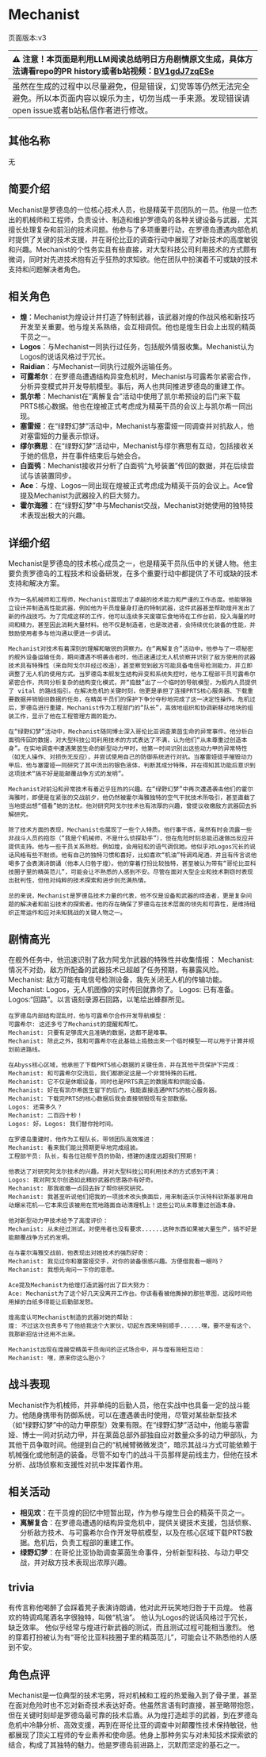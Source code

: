 # Mechanist
页面版本:v3
 

| :warning: 注意！本页面是利用LLM阅读总结明日方舟剧情原文生成，具体方法请看repo的PR history或者b站视频：[BV1gdJ7zqESe](https://www.bilibili.com/video/BV1gdJ7zqESe/)         |
|:----------------------------|
| 虽然在生成的过程中以尽量避免，但是错误，幻觉等等仍然无法完全避免。所以本页面内容以娱乐为主，切勿当成一手来源。发现错误请open issue或者b站私信作者进行修改。|



## 其他名称
无
## 简要介绍
Mechanist是罗德岛的一位核心技术人员，也是精英干员团队的一员。他是一位杰出的机械师和工程师，负责设计、制造和维护罗德岛的各种关键设备与武器，尤其擅长处理复杂和前沿的技术问题。他参与了多项重要行动，在罗德岛遭遇内部危机时提供了关键的技术支援，并在哥伦比亚的调查行动中展现了对新技术的高度敏锐和兴趣。Mechanist的个性务实且有些直接，对大型科技公司利用技术的方式颇有微词，同时对先进技术抱有近乎狂热的求知欲。他在团队中扮演着不可或缺的技术支持和问题解决者角色。
## 相关角色
-   **煌**：Mechanist为煌设计并打造了特制武器，该武器对煌的作战风格和新技巧开发至关重要。他与煌关系熟络，会互相调侃。他也是煌生日会上出现的精英干员之一。
-   **Logos**：与Mechanist一同执行过任务，包括舰外情报收集。Mechanist认为Logos的说话风格过于冗长。
-   **Raidian**：与Mechanist一同执行过舰外运输任务。
-   **可露希尔**：在罗德岛遭遇结构异变危机时，Mechanist与可露希尔紧密合作，分析异变模式并开发导航模型。事后，两人也共同推进罗德岛的重建工作。
-   **凯尔希**：Mechanist在“离解复合”活动中使用了凯尔希预设的后门来下载PRTS核心数据。他也在煌被正式考虑成为精英干员的会议上与凯尔希一同出现。
-   **塞雷娅**：在“绿野幻梦”活动中，Mechanist与塞雷娅一同调查并对抗敌人，他对塞雷娅的力量表示惊讶。
-   **缪尔赛思**：在“绿野幻梦”活动中，Mechanist与缪尔赛思有互动，包括接收关于她的信息，并在事件结束后与她会合。
-   **白面鸮**：Mechanist接收并分析了白面鸮“九号装置”传回的数据，并在后续尝试与该装置同步。
-   **Ace**：与煌、Logos一同出现在煌被正式考虑成为精英干员的会议上。Ace曾提及Mechanist为武器投入的巨大努力。
-   **霍尔海雅**：在“绿野幻梦”中与Mechanist交战，Mechanist对她使用的独特技术表现出极大的兴趣。
## 详细介绍
Mechanist是罗德岛的技术核心成员之一，也是精英干员队伍中的关键人物。他主要负责罗德岛的工程技术和设备研发，在多个重要行动中都提供了不可或缺的技术支持和解决方案。

    作为一名机械师和工程师，Mechanist展现出了卓越的技术能力和严谨的工作态度。他能够独立设计并制造高性能武器，例如他为干员煌量身打造的特制武器，这件武器甚至帮助煌开发出了新的作战技巧。为了完成这样的工作，他可以连续多天废寝忘食地待在工作台前，投入海量的时间和精力，甚至因此消耗大量材料。他不仅是制造者，也是改进者，会持续优化装备的性能，并鼓励使用者多与他沟通以便进一步调试。

    Mechanist对技术有着深刻的理解和敏锐的洞察力。在“离解复合”活动中，他参与了一项秘密的舰外设备运输任务，期间遭遇不明袭击者时，他迅速通过无人机侦察并识别了敌方使用的武器技术具有特殊性（来自阿戈尔并经过改造），甚至察觉到敌方可能具备电信号检测能力，并立即调整了无人机的使用方式。当罗德岛本舰发生结构异变和系统失控时，他与工程部干员可露希尔紧密合作，共同分析复杂的结构变化模式，并“捣鼓”出了一个临时的导航模型，为舰内人员提供了 vital 的路线指引。在解决危机的关键时刻，他更是承担了连接PRTS核心服务器、下载重要数据并销毁旧数据的任务，在精英干员们的保护下争分夺秒地完成了这一决定性操作。危机过后，罗德岛进行重建，Mechanist作为工程部门的“队长”，高效地组织和协调新移动地块的组装工作，显示了他在工程管理方面的能力。

    在“绿野幻梦”活动中，Mechanist随同博士深入哥伦比亚调查莱茵生命的异常事件。他分析白面鸮传回的数据，对大型科技公司利用技术的方式表达了不满，认为他们“从未尊重过创造本身”。在实地调查中遭遇莱茵生命的新型动力甲时，他第一时间识别出这些动力甲的异常特性（如无人操作、对损伤无反应），并尝试使用自己的防御系统进行对抗。当塞雷娅徒手摧毁动力甲后，他与塞雷娅一同研究了其中流出的银色液体，判断其成分特殊，并在得知其功能后意识到这项技术“搞不好是能颠覆战争方式的发明”。

    Mechanist对前沿和异常技术有着近乎狂热的兴趣。在“绿野幻梦”中再次遭遇袭击他们的霍尔海雅时，即便是在紧张的交战前夕，他仍然被霍尔海雅独特的空气干扰技术所吸引，甚至直截了当地提出想“借看”她的法杖。他对研究阿戈尔技术也有浓厚的兴趣，曾提议收缴敌方武器回去拆解研究。

    除了技术方面的表现，Mechanist也展现了一些个人特质。他行事干练，虽然有时会流露一些非战斗人员的抱怨（“我是个机械师，不是什么侦探助手”），但在危险时刻总能迅速做出反应并提供支持。他与一些干员关系熟稔，例如煌，会用轻松的语气调侃她。他似乎对Logos冗长的说话风格有些不耐烦。他有自己的独特习惯和喜好，比如喜欢“机油”特调鸡尾酒，并且有传言说他喝多了会表演诗朗诵（他本人归咎于煌）。他的穿着打扮比较独特，甚至被认为带有“哥伦比亚科技圈子里的精英范儿”，可能会让不熟悉的人感到不安。尽管在面对大型企业和技术剽窃时表现出批判性，但他对纯粹的技术探索和进步则充满热情。

    总的来说，Mechanist是罗德岛技术力量的代表，他不仅是设备和武器的缔造者，更是复杂问题的解决者和前沿技术的探索者。他的存在确保了罗德岛在技术层面的领先和可靠性，是维持组织正常运作和应对未知挑战的关键人物之一。
## 剧情高光
在舰外任务中，他迅速识别了敌方阿戈尔武器的特殊性并收集情报：
    Mechanist: 情况不对劲，敌方所配备的武器技术已超越了任务预期，有暴露风险。
    Mechanist: 敌方可能有电信号检测设备，我先关闭无人机的传输功能。
    Mechanist: Logos，无人机图像的实时传回就靠你了。
    Logos: 已有准备。Logos:“回路”。以言语刻录源石回路，以笔绘出蜂群所见。

    在罗德岛内部结构混乱时，他与可露希尔合作开发导航模型：
    可露希尔: 这还多亏了Mechanist的提醒和帮忙。
    Mechanist: 只要有足够庞大且准确的数据，这都不是难事。
    Mechanist: 除此之外，我和可露希尔在此基础上捣鼓出来一个临时模型——可以用于计算并规划前进路线。

    在Abyss核心区域，他承担了下载PRTS核心数据的关键任务，并在其他干员保护下完成：
    Mechanist: 和可露希尔交流后，我们都断定这是一个非常特殊的石棺。
    Mechanist: 它不仅是休眠设备，同时也是PRTS真正的数据库和供能设备。
    Mechanist: 好在有凯尔希医生留下的后门，我能直接连通PRTS的核心服务器。
    Mechanist: 下载完PRTS的核心数据后我会直接销毁现有全部数据。
    Logos: 还需多久？
    Mechanist: 二百四十秒！
    Logos: 好。Logos: 我们替你抢时间。

    在罗德岛重建时，他作为工程队长，带领团队高效推进：
    Mechanist: 看来我们能比预期更早地完成组装。
    工程部干员: 队长，有各位驻舰干员的协助，搭建的速度远超我们预期！

    他表达了对研究阿戈尔技术的兴趣，并对大型科技公司利用技术的方式感到不满：
    Logos: 我对阿戈尔创造如此精妙武器的思路亦有好奇。
    Mechanist: 那我收缴一点回去拆了帮你研究研究。
    Mechanist: 我甚至听说他们把我的一项技术改头换面后，用来制造沃尔沃特科钦斯基家用自动爆米花机——它本来应该被用在荒地路面自动清理机上！这些公司从未尊重过创造本身。

    他对新型动力甲技术给予了高度评价：
    Mechanist: 从未经过测试，对使用者也没有要求......这种东西如果被大量生产，搞不好是能颠覆战争方式的发明。

    在与霍尔海雅交战前，他表现出对她技术的强烈好奇：
    Mechanist: 我见过你和塞雷娅交手，对你的装备很感兴趣。方便借我看一眼吗？
    Mechanist: 我想先询问一下你的意愿。

    Ace提及Mechanist为给煌打造武器付出了巨大努力：
    Ace: Mechanist为了这个好几天没离开工作台。你该看看被他撕掉的那些草图，这段时间他用掉的白纸多得能让后勤部发怒。

    煌高度认可Mechanist制造的武器对她的帮助：
    煌: 不过这次也真多亏了他给我这个大家伙，切起东西来特别顺手......嘿，要不是有这个，我那新招估计还用不出来。

    Mechanist出现在煌接受精英干员询问的正式场合中，并与煌有简短互动：
    Mechanist: 嘿，原来你这么胆小？
## 战斗表现
Mechanist作为机械师，并非单纯的后勤人员，他在实战中也具备一定的战斗能力。他随身携带有防御系统，可以在遭遇袭击时使用，尽管对某些新型技术（如“绿野幻梦”中的动力甲原型）效果有限。在“绿野幻梦”活动中，他能与塞雷娅、博士一同对抗动力甲，并在莱茵总部外部独自应对数量众多的动力甲部队，为其他干员争取时间。他提到自己的“机械臂微微发烫”，暗示其战斗方式可能依赖于机械强化或他制造的装备。尽管不如专门的战斗干员那样是前线主力，但他在技术分析、战场侦察和支援性对抗中发挥着作用。
## 相关活动
-   **相见欢**：在干员煌的回忆中短暂出现，作为参与煌生日会的精英干员之一。
-   **离解复合**：在罗德岛遭遇的结构异变危机中，提供关键技术支援，包括侦察、分析敌方技术、与可露希尔合作开发导航模型，以及在核心区域下载PRTS数据。危机后，负责工程部的重建工作。
-   **绿野幻梦**：在哥伦比亚协助调查莱茵生命事件，分析新型科技、与动力甲交战，并对敌方技术表现出浓厚兴趣。
## trivia
有传言称他喝醉了会踩着凳子表演诗朗诵，他对此开玩笑地归咎于干员煌。
    他喜欢的特调鸡尾酒名字很独特，叫做“机油”。
    他认为Logos的说话风格过于冗长，缺乏效率。
    他似乎经常与煌进行新武器的测试，而且测试过程可能相当激烈。
    他的穿着打扮被认为有“哥伦比亚科技圈子里的精英范儿”，可能会让不熟悉他的人感到不安。
## 角色点评
Mechanist是一位典型的技术宅男，将对机械和工程的热爱融入到了骨子里，甚至在面对危险时也不忘对新奇技术表达好奇。他虽然言语有时直接，甚至略带抱怨，但在关键时刻却是罗德岛最可靠的技术后盾。从为煌打造趁手的武器，到在罗德岛危机中冷静分析、高效支援，再到在哥伦比亚的调查中对颠覆性技术保持敏锐，他都展现了顶尖工程师的专业素养和使命感。他身上那种务实与对未知技术探索欲的结合，构成了其独特的魅力。他是罗德岛前进路上，沉默而坚定的基石之一。